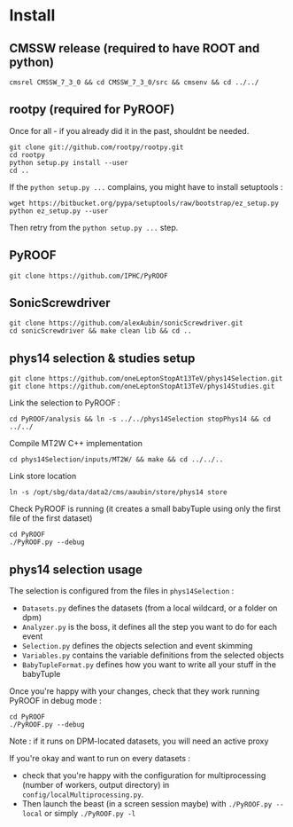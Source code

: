 Install
=======

CMSSW release (required to have ROOT and python)
-------------

```
cmsrel CMSSW_7_3_0 && cd CMSSW_7_3_0/src && cmsenv && cd ../../
```

rootpy (required for PyROOF)
------

Once for all - if you already did it in the past, shouldnt be needed.

```
git clone git://github.com/rootpy/rootpy.git
cd rootpy
python setup.py install --user
cd ..
```

If the `python setup.py ...` complains, you might have to install setuptools :

```
wget https://bitbucket.org/pypa/setuptools/raw/bootstrap/ez_setup.py
python ez_setup.py --user
```

Then retry from the `python setup.py ...` step.

PyROOF
------

```
git clone https://github.com/IPHC/PyROOF 
```

SonicScrewdriver
----------------

```
git clone https://github.com/alexAubin/sonicScrewdriver.git
cd sonicScrewdriver && make clean lib && cd ..
```

phys14 selection & studies setup
--------------------------------

```
git clone https://github.com/oneLeptonStopAt13TeV/phys14Selection.git
git clone https://github.com/oneLeptonStopAt13TeV/phys14Studies.git
```

Link the selection to PyROOF :

```
cd PyROOF/analysis && ln -s ../../phys14Selection stopPhys14 && cd ../../
```

Compile MT2W C++ implementation

```
cd phys14Selection/inputs/MT2W/ && make && cd ../../..
```

Link store location
```
ln -s /opt/sbg/data/data2/cms/aaubin/store/phys14 store
```

Check PyROOF is running (it creates a small babyTuple using only the first file of the first dataset)

```
cd PyROOF
./PyROOF.py --debug
```

phys14 selection usage
----------------------

The selection is configured from the files in `phys14Selection` :
- `Datasets.py` defines the datasets (from a local wildcard, or a folder on dpm)
- `Analyzer.py` is the boss, it defines all the step you want to do for each event
- `Selection.py` defines the objects selection and event skimming
- `Variables.py` contains the variable definitions from the selected objects
- `BabyTupleFormat.py` defines how you want to write all your stuff in the babyTuple

Once you're happy with your changes, check that they work running PyROOF in debug mode :

```
cd PyROOF
./PyROOF.py --debug
```

Note : if it runs on DPM-located datasets, you will need an active proxy

If you're okay and want to run on every datasets :
- check that you're happy with the configuration for multiprocessing (number of workers, output directory) in `config/localMultiprocessing.py`. 
- Then launch the beast (in a screen session maybe) with `./PyROOF.py --local` or simply `./PyROOF.py -l`

